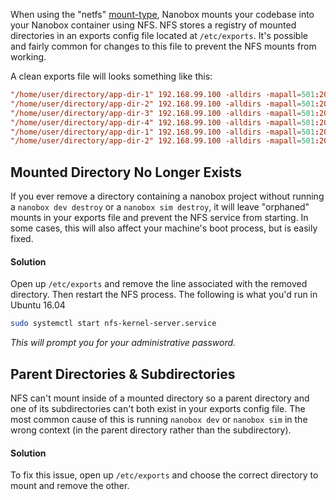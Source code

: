 When using the "netfs" [mount-type](/local-dev/local-config/nanobox-config-yml/#mount-type), Nanobox mounts your codebase into your Nanobox container using NFS. NFS stores a registry of mounted directories in an exports config file located at `/etc/exports`. It's possible and fairly common for changes to this file to prevent the NFS mounts from working.

A clean exports file will looks something like this:

```conf
"/home/user/directory/app-dir-1" 192.168.99.100 -alldirs -mapall=501:20
"/home/user/directory/app-dir-2" 192.168.99.100 -alldirs -mapall=501:20
"/home/user/directory/app-dir-3" 192.168.99.100 -alldirs -mapall=501:20
"/home/user/directory/app-dir-4" 192.168.99.100 -alldirs -mapall=501:20
"/home/user/directory/app-dir-1" 192.168.99.100 -alldirs -mapall=501:20
"/home/user/directory/app-dir-2" 192.168.99.100 -alldirs -mapall=501:20
```

## Mounted Directory No Longer Exists
If you ever remove a directory containing a nanobox project without running a `nanobox dev destroy` or a `nanobox sim destroy`, it will leave "orphaned" mounts in your exports file and prevent the NFS service from starting. In some cases, this will also affect your machine's boot process, but is easily fixed.

#### Solution
Open up `/etc/exports` and remove the line associated with the removed directory. Then restart the NFS process. The following is what you'd run in Ubuntu 16.04

```bash
sudo systemctl start nfs-kernel-server.service
```

*This will prompt you for your administrative password.*

## Parent Directories & Subdirectories
NFS can't mount inside of a mounted directory so a parent directory and one of its subdirectories can't both exist in your exports config file. The most common cause of this is running `nanobox dev` or `nanobox sim` in the wrong context (in the parent directory rather than the subdirectory).

#### Solution
To fix this issue, open up `/etc/exports` and choose the correct directory to mount and remove the other.
